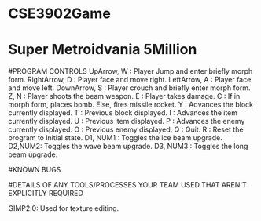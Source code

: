 # CSE3902Game
# Super Metroidvania 5Million

#PROGRAM CONTROLS
UpArrow, W : Player Jump and enter briefly morph form.
RightArrow, D : Player face and move right.
LeftArrow, A : Player face and move left.
DownArrow, S : Player crouch and briefly enter morph form.
Z, N : Player shoots the beam weapon.
E : Player takes damage.
C : If in morph form, places bomb. Else, fires missile rocket.
Y : Advances the block currently displayed.
T : Previous block displayed.
I : Advances the item currently displayed.
U : Previous item displayed.
P : Advances the enemy currently displayed.
O : Previous enemy displayed.
Q : Quit.
R : Reset the program to initial state.
D1, NUM1 : Toggles the ice beam upgrade.
D2,NUM2: Toggles the wave beam upgrade.
D3, NUM3 : Toggles the long beam upgrade.

#KNOWN BUGS



#DETAILS OF ANY TOOLS/PROCESSES YOUR TEAM USED THAT AREN'T EXPLICITLY REQUIRED

GIMP2.0: Used for texture editing.
